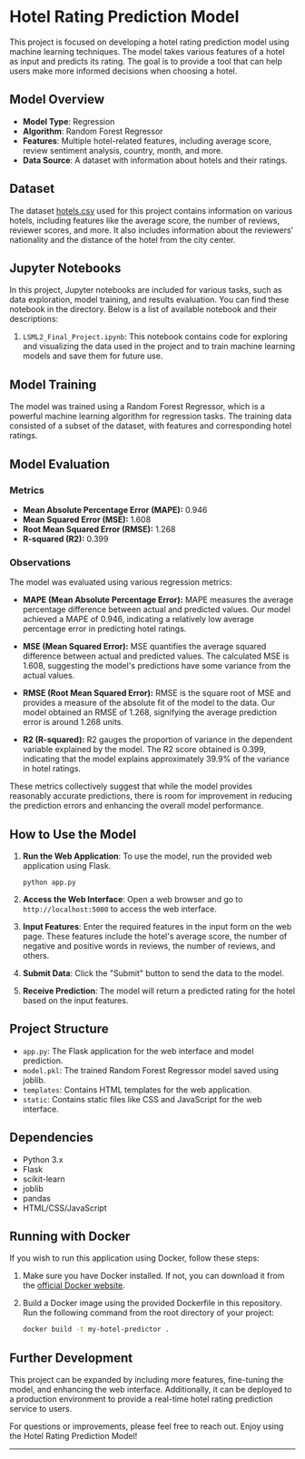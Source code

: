 # Hotel Rating Prediction Model

This project is focused on developing a hotel rating prediction model using machine learning techniques. The model takes various features of a hotel as input and predicts its rating. The goal is to provide a tool that can help users make more informed decisions when choosing a hotel.

## Model Overview

- **Model Type**: Regression
- **Algorithm**: Random Forest Regressor
- **Features**: Multiple hotel-related features, including average score, review sentiment analysis, country, month, and more.
- **Data Source**: A dataset with information about hotels and their ratings.

## Dataset

The dataset [hotels.csv](https://www.kaggle.com/datasets/lidiyacutie/hotels) used for this project contains information on various hotels, including features like the average score, the number of reviews, reviewer scores, and more. It also includes information about the reviewers' nationality and the distance of the hotel from the city center.

## Jupyter Notebooks

In this project, Jupyter notebooks are included for various tasks, such as data exploration, model training, and results evaluation. You can find these notebook in the directory. Below is a list of available notebook and their descriptions:

1. `LSML2_Final_Project.ipynb`: This notebook contains code for exploring and visualizing the data used in the project and to train machine learning models and save them for future use.

## Model Training

The model was trained using a Random Forest Regressor, which is a powerful machine learning algorithm for regression tasks. The training data consisted of a subset of the dataset, with features and corresponding hotel ratings.

## Model Evaluation

### Metrics

- **Mean Absolute Percentage Error (MAPE):** 0.946
- **Mean Squared Error (MSE):** 1.608
- **Root Mean Squared Error (RMSE):** 1.268
- **R-squared (R2):** 0.399

### Observations

The model was evaluated using various regression metrics:

- **MAPE (Mean Absolute Percentage Error):** MAPE measures the average percentage difference between actual and predicted values. Our model achieved a MAPE of 0.946, indicating a relatively low average percentage error in predicting hotel ratings.

- **MSE (Mean Squared Error):** MSE quantifies the average squared difference between actual and predicted values. The calculated MSE is 1.608, suggesting the model's predictions have some variance from the actual values.

- **RMSE (Root Mean Squared Error):** RMSE is the square root of MSE and provides a measure of the absolute fit of the model to the data. Our model obtained an RMSE of 1.268, signifying the average prediction error is around 1.268 units.

- **R2 (R-squared):** R2 gauges the proportion of variance in the dependent variable explained by the model. The R2 score obtained is 0.399, indicating that the model explains approximately 39.9% of the variance in hotel ratings.

These metrics collectively suggest that while the model provides reasonably accurate predictions, there is room for improvement in reducing the prediction errors and enhancing the overall model performance.


## How to Use the Model

1. **Run the Web Application**: To use the model, run the provided web application using Flask.

   ```
   python app.py
   ```

2. **Access the Web Interface**: Open a web browser and go to `http://localhost:5000` to access the web interface.

3. **Input Features**: Enter the required features in the input form on the web page. These features include the hotel's average score, the number of negative and positive words in reviews, the number of reviews, and others.

4. **Submit Data**: Click the "Submit" button to send the data to the model.

5. **Receive Prediction**: The model will return a predicted rating for the hotel based on the input features.

## Project Structure

- `app.py`: The Flask application for the web interface and model prediction.
- `model.pkl`: The trained Random Forest Regressor model saved using joblib.
- `templates`: Contains HTML templates for the web application.
- `static`: Contains static files like CSS and JavaScript for the web interface.

## Dependencies

- Python 3.x
- Flask
- scikit-learn
- joblib
- pandas
- HTML/CSS/JavaScript

## Running with Docker

If you wish to run this application using Docker, follow these steps:

1. Make sure you have Docker installed. If not, you can download it from the [official Docker website](https://docs.docker.com/get-docker/).

2. Build a Docker image using the provided Dockerfile in this repository. Run the following command from the root directory of your project:

   ```bash
   docker build -t my-hotel-predictor .


## Further Development

This project can be expanded by including more features, fine-tuning the model, and enhancing the web interface. Additionally, it can be deployed to a production environment to provide a real-time hotel rating prediction service to users.

For questions or improvements, please feel free to reach out. Enjoy using the Hotel Rating Prediction Model!

---

